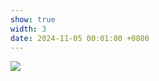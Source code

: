 ```yaml
---
show: true
width: 3
date: 2024-11-05 00:01:00 +0800
---
```

<div>
    <img data-src="{{ site.data.profile.portrait_url | relative_url }}" class="lazy w-100 rounded" src="{{ '/assets/images/photos/sbw2024-group_small.jpeg' | relative_url }}">
</div>

